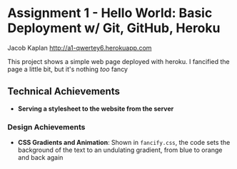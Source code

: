 Assignment 1 - Hello World: Basic Deployment w/ Git, GitHub, Heroku  
===

Jacob Kaplan
http://a1-qwertey6.herokuapp.com

This project shows a simple web page deployed with heroku. I fancified the page a little bit, but it's nothing _too_ fancy

## Technical Achievements
- **Serving a stylesheet to the website from the server**

### Design Achievements
- **CSS Gradients and Animation**: Shown in `fancify.css`, the code sets the background of the text to an undulating gradient, from blue to orange and back again


